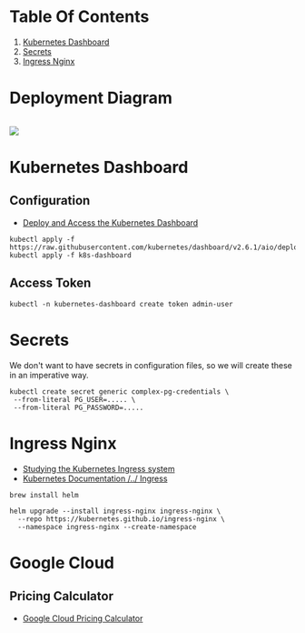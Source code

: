 # Table Of Contents

1. [Kubernetes Dashboard](#kubernetes-dashboard)
2. [Secrets](#secrets)
3. [Ingress Nginx](#ingress-nginx)

# Deployment Diagram

```plantuml:docs/deployment.puml
```
![](./docs/images/deployment.svg)

# Kubernetes Dashboard

## Configuration

* [Deploy and Access the Kubernetes Dashboard](https://kubernetes.io/docs/tasks/access-application-cluster/web-ui-dashboard/)

```shell
kubectl apply -f https://raw.githubusercontent.com/kubernetes/dashboard/v2.6.1/aio/deploy/recommended.yaml
kubectl apply -f k8s-dashboard
```

## Access Token

```shell
kubectl -n kubernetes-dashboard create token admin-user
```
# Secrets

We don't want to have secrets in configuration files, so we will create these in an imperative way.

```shell
kubectl create secret generic complex-pg-credentials \
 --from-literal PG_USER=..... \
 --from-literal PG_PASSWORD=.....
```

# Ingress Nginx

* [Studying the Kubernetes Ingress system](https://www.joyfulbikeshedding.com/blog/2018-03-26-studying-the-kubernetes-ingress-system.html)
* [Kubernetes Documentation /../ Ingress](https://kubernetes.io/docs/concepts/services-networking/ingress/)

```shell
brew install helm
```

```shell
helm upgrade --install ingress-nginx ingress-nginx \
  --repo https://kubernetes.github.io/ingress-nginx \
  --namespace ingress-nginx --create-namespace
```

# Google Cloud

## Pricing Calculator

* [Google Cloud Pricing Calculator](https://cloud.google.com/products/calculator)